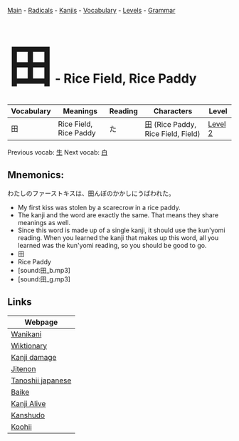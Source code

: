 <style> bigfont {font-size: 100px}</style>
[Main](../README.md) -
[Radicals](../radicals.md) -
[Kanjis](../kanjis.md) -
[Vocabulary](../vocabulary.md) -
[Levels](../levels.md) -
[Grammar](../grammar.md)
# <bigfont> 田</bigfont> - Rice Field, Rice Paddy 

| Vocabulary | Meanings | Reading | Characters | Level |
| --- | --- | --- | --- | --- |
| 田 | Rice Field, Rice Paddy | た |  [田](../kanjis/田.md) (Rice Paddy, Rice Field, Field) | [Level 2](../levels/wk_level2.md) |

Previous vocab: [生](生.md) Next vocab: [白](白.md) 

## Mnemonics:
わたしのファーストキスは、田んぼのかかしにうばわれた。
* My first kiss was stolen by a scarecrow in a rice paddy.
* The kanji and the word are exactly the same. That means they share meanings as well.
* Since this word is made up of a single kanji, it should use the kun'yomi reading. When you learned the kanji that makes up this word, all you learned was the kun'yomi reading, so you should be good to go.
* 田
* Rice Paddy
* [sound:田_b.mp3]
* [sound:田_g.mp3]


## Links 

| Webpage |
| --- |
| [Wanikani          ](https://www.wanikani.com/kanji/田) |
| [Wiktionary        ](https://en.wiktionary.org/wiki/田) |
| [Kanji damage      ](http://www.kanjidamage.com/kanji/search?utf8=✓&q=田) |
| [Jitenon           ](https://jitenon.com/kanji/田) |
| [Tanoshii japanese ](https://www.tanoshiijapanese.com/dictionary/kanji.cfm?k=田) |
| [Baike             ](https://baike.baidu.com/item/田) |
| [Kanji Alive       ](https://app.kanjialive.com/田) |
| [Kanshudo          ](https://www.kanshudo.com/searchmn?q=田) |
| [Koohii            ](https://kanji.koohii.com/study/kanji/田) |
